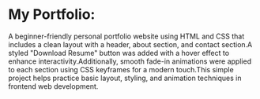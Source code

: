 # My Portfolio:  
A beginner-friendly personal portfolio website using HTML and CSS that includes a clean layout with a header, about section, and contact section.A styled "Download Resume" button was added with a hover effect to enhance interactivity.Additionally, smooth fade-in animations were applied to each section using CSS keyframes for a modern touch.This simple project helps practice basic layout, styling, and animation techniques in frontend web development.
